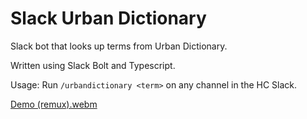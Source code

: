 # Slack Urban Dictionary
Slack bot that looks up terms from Urban Dictionary.

Written using Slack Bolt and Typescript.

Usage: Run `/urbandictionary <term>` on any channel in the HC Slack.

[Demo (remux).webm](https://github.com/user-attachments/assets/263ed7cd-0963-4799-8e56-c785b79acbcb)
